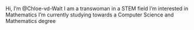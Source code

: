 Hi, I’m @Chloe-vd-Walt
I am a transwoman in a STEM field
I’m interested in Mathematics
I’m currently studying towards a Computer Science and Mathematics degree

<!---
Chloe-vd-Walt/Chloe-vd-Walt is a ✨ special ✨ repository because its `README.md` (this file) appears on your GitHub profile.
You can click the Preview link to take a look at your changes.
--->
